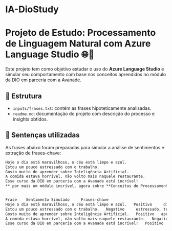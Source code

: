 # IA-DioStudy

# Projeto de Estudo: Processamento de Linguagem Natural com Azure Language Studio 🌐🧠

Este projeto tem como objetivo estudar o uso do **Azure Language Studio** e simular seu comportamento com base nos conceitos aprendidos no módulo da DIO em parceria com a Avanade.

## 📂 Estrutura

- `inputs/frases.txt`: contém as frases hipoteticamente analisadas.
- `readme.md`: documentação do projeto com descrição do processo e insights obtidos.

## 📄 Sentenças utilizadas

As frases abaixo foram preparadas para simular a análise de sentimentos e extração de frases-chave:

```txt
Hoje o dia está maravilhoso, o céu está limpo e azul.
Estou um pouco estressado com o trabalho.
Gosto muito de aprender sobre Inteligência Artificial.
A comida estava horrível, não volto mais naquele restaurante.
Esse curso da DIO em parceria com a Avanade está incrível!
** por mais um módulo incrível, agora sobre **Conceitos de Processamento de Linguagem Natural com IA**.


Frase 	 Sentimento Simulado 	 Frases-chave
Hoje o dia está maravilhoso, o céu está limpo e azul. 	Positivo 	 dia maravilhoso, céu limpo
Estou um pouco estressado com o trabalho. 	Negativo 	 estressado, trabalho
Gosto muito de aprender sobre Inteligência Artificial. 	 Positivo 	aprender, Inteligência Artificial
A comida estava horrível, não volto mais naquele restaurante. 	Negativo 	 comida horrível, restaurante
Esse curso da DIO em parceria com a Avanade está incrível! 	 Positivo 	curso, DIO, Avanade

